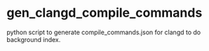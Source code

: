 # gen_clangd_compile_commands
python script to generate compile_commands.json for clangd to do background index.
